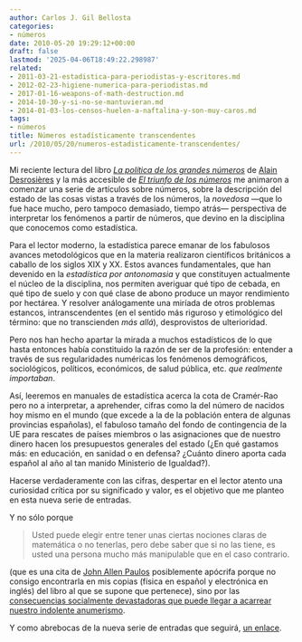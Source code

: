 ```yaml
---
author: Carlos J. Gil Bellosta
categories:
- números
date: 2010-05-20 19:29:12+00:00
draft: false
lastmod: '2025-04-06T18:49:22.298987'
related:
- 2011-03-21-estadistica-para-periodistas-y-escritores.md
- 2012-02-23-higiene-numerica-para-periodistas.md
- 2017-01-16-weapons-of-math-destruction.md
- 2014-10-30-y-si-no-se-mantuvieran.md
- 2014-01-03-los-censos-huelen-a-naftalina-y-son-muy-caros.md
tags:
- números
title: Números estadísticamente transcendentes
url: /2010/05/20/numeros-estadisticamente-transcendentes/
---
```


Mi reciente lectura del libro [_La política de los grandes números_](http://www.madrimasd.org/blogs/salud_publica/2007/06/29/68972) de [Alain Desrosières](http://es.wikipedia.org/wiki/Alain_Desrosières) y la más accesible de [_El triunfo de los números_](http://divulgamat.ehu.es/weborriak/publicacionesdiv/libros/LiburuakDet.asp?Id=463) me animaron a comenzar una serie de artículos sobre números, sobre la descripción del estado de las cosas vistas a través de los números, la _novedosa_ —que lo fue hace mucho, pero tampoco demasiado, tiempo atrás— perspectiva de interpretar los fenómenos a partir de números, que devino en la disciplina que conocemos como estadística.

Para el lector moderno, la estadística parece emanar de los fabulosos avances metodológicos que en la materia realizaron científicos británicos a caballo de los siglos XIX y XX. Estos avances fundamentales, que han devenido en la _estadística por antonomasia_ y que constituyen actualmente el núcleo de la disciplina, nos permiten averiguar qué tipo de cebada, en qué tipo de suelo y con qué clase de abono produce un mayor rendimiento por hectárea. Y resolver análogamente una miríada de otros problemas estancos, intranscendentes (en el sentido más riguroso y etimológico del término: que no transcienden _más allá_), desprovistos de ulterioridad.

Pero nos han hecho apartar la mirada a muchos estadísticos de lo que hasta entonces había constituido la razón de ser de la profesión: entender a través de sus regularidades numéricas los fenómenos demográficos, sociológicos, políticos, económicos, de salud pública, etc. _que realmente importaban_.

Así, leeremos en manuales de estadística acerca la cota de Cramér-Rao pero no a interpretar, a aprehender, cifras como la del número de nacidos hoy mismo en el mundo (que excede a la de la población entera de algunas provincias españolas), el fabuloso tamaño del fondo de contingencia de la UE para rescates de países miembros o las asignaciones que de nuestro dinero hacen los presupuestos generales del estado (¿En qué gastamos más: en educación, en sanidad o en defensa? ¿Cuánto dinero aporta cada español al año al tan manido Ministerio de Igualdad?).

Hacerse verdaderamente con las cifras, despertar en el lector atento una curiosidad crítica por su significado y valor, es el objetivo que me planteo en esta nueva serie de entradas.

Y no sólo porque


>Usted puede elegir entre tener unas ciertas nociones claras de matemática o no tenerlas, pero debe saber que si no las tiene, es usted una persona mucho más manipulable que en el caso contrario.


(que es una cita de [John Allen Paulos](http://es.wikipedia.org/wiki/El_hombre_anum%C3%A9rico) posiblemente apócrifa porque no consigo encontrarla en mis copias (física en español y electrónica en inglés) del libro al que se supone que pertenece), sino por las [consecuencias socialmente devastadoras que puede llegar a acarrear nuestro indolente anumerismo](http://www.economist.com/business-finance/displaystory.cfm?story_id=16113147).

Y como abrebocas de la nueva serie de entradas que seguirá, [un enlace](http://www.worldometers.info).